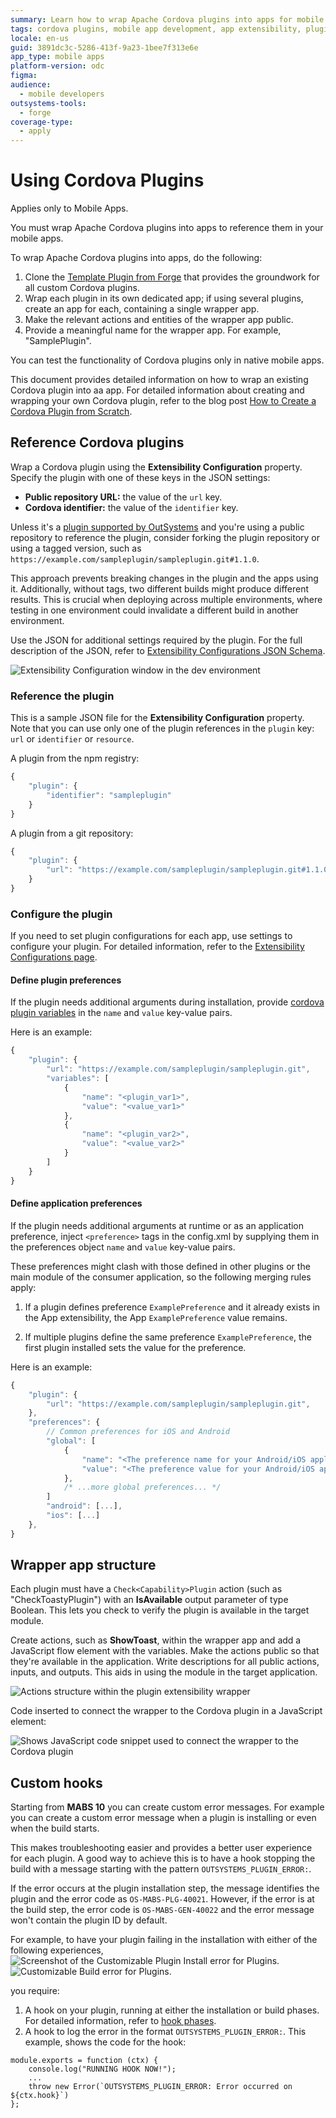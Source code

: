 ```yaml
---
summary: Learn how to wrap Apache Cordova plugins into apps for mobile development using OutSystems Developer Cloud (ODC).
tags: cordova plugins, mobile app development, app extensibility, plugin management, outsystems developer cloud
locale: en-us
guid: 3891dc3c-5286-413f-9a23-1bee7f313e6e
app_type: mobile apps
platform-version: odc
figma:
audience:
  - mobile developers
outsystems-tools:
  - forge
coverage-type:
  - apply
---
```


# Using Cordova Plugins

<div class="info" markdown="1">

Applies only to Mobile Apps.

</div>

You must wrap Apache Cordova plugins into apps to reference them in your mobile apps.

To wrap Apache Cordova plugins into apps, do the following:

1. Clone the [Template Plugin from Forge](<https://www.outsystems.com/forge/component-overview/1676/template-plugin/>) that provides the groundwork for all custom Cordova plugins.
1. Wrap each plugin in its own dedicated app; if using several plugins, create an app for each, containing a single wrapper app.
1. Make the relevant actions and entities of the wrapper app public.
1. Provide a meaningful name for the wrapper app. For example, "SamplePlugin".

You can test the functionality of Cordova plugins only in native mobile apps.

This document provides detailed information on how to wrap an existing Cordova plugin into aa app.
For detailed information about creating and wrapping your own Cordova plugin, refer to the blog post [How to Create a Cordova Plugin from Scratch](<https://www.outsystems.com/blog/posts/how-to-create-a-cordova-plugin-from-scratch/>).

## Reference Cordova plugins

Wrap a Cordova plugin using the **Extensibility Configuration** property. Specify the plugin with one of these keys in the JSON settings:

* **Public repository URL:**  the value of the `url` key.
* **Cordova identifier:** the value of the `identifier` key.

Unless it's a [plugin supported by OutSystems](intro.md) and you're using a public repository to reference the plugin, consider forking the plugin repository or using a tagged version, such as `https://example.com/sampleplugin/sampleplugin.git#1.1.0`.

This approach prevents breaking changes in the plugin and the apps using it. Additionally, without tags, two different builds might produce different results. This is crucial when deploying across multiple environments, where testing in one environment could invalidate a different build in another environment.

Use the JSON for additional settings required by the plugin. For the full description of the JSON, refer to [Extensibility Configurations JSON Schema](../../building-apps/mobile/extensibility-configurations-json-schema.md).

![Extensibility Configuration window in the dev environment](images/plugin-exensibility-window-ss.png "Extensibility Configuration Window")

### Reference the plugin

This is a sample JSON file for the **Extensibility Configuration** property. Note that you can use only one of the plugin references in the `plugin` key: `url` or `identifier` or `resource`.

A plugin from the npm registry:

```javascript
{
    "plugin": {
        "identifier": "sampleplugin"
    }
}
```

A plugin from a git repository:

```javascript
{
    "plugin": {
        "url": "https://example.com/sampleplugin/sampleplugin.git#1.1.0"
    }
}
```

### Configure the plugin

If you need to set plugin configurations for each app, use settings to configure your plugin. For detailed information, refer to the [Extensibility Configurations page](../../building-apps/mobile/extensibility-configurations.md).

#### Define plugin preferences

If the plugin needs additional arguments during installation, provide [cordova plugin variables](https://cordova.apache.org/docs/en/11.x/plugin_ref/spec.html#preference) in the `name` and `value` key-value pairs.

Here is an example:

```javascript
{
    "plugin": {
        "url": "https://example.com/sampleplugin/sampleplugin.git",
        "variables": [
            {
                "name": "<plugin_var1>",
                "value": "<value_var1>"
            },
            {
                "name": "<plugin_var2>",
                "value": "<value_var2>"
            }
        ]
    }
}
```

#### Define application preferences

If the plugin needs additional arguments at runtime or as an application preference, inject `<preference>` tags in the config.xml by supplying them in the preferences object `name` and `value` key-value pairs.

These preferences might clash with those defined in other plugins or the main module of the consumer application, so the following merging rules apply:

1. If a plugin defines preference `ExamplePreference` and it already exists in the App extensibility, the App `ExamplePreference` value remains.

1. If multiple plugins define the same preference `ExamplePreference`, the first plugin installed sets the value for the preference.

Here is an example:

```javascript
{
    "plugin": {
        "url": "https://example.com/sampleplugin/sampleplugin.git",
    },
    "preferences": {
        // Common preferences for iOS and Android
        "global": [
            {
                "name": "<The preference name for your Android/iOS application>",
                "value": "<The preference value for your Android/iOS application>"
            },
            /* ...more global preferences... */
        ]
        "android": [...],
        "ios": [...]
    },
}
```

## Wrapper app structure

Each plugin must have a `Check<Capability>Plugin` action (such as "CheckToastyPlugin") with an **IsAvailable** output parameter of type Boolean. This lets you check to verify the plugin is available in the target module.

Create actions, such as **ShowToast**, within the wrapper app and add a JavaScript flow element with the variables. Make the actions public so that they're available in the application. Write descriptions for all public actions, inputs, and outputs. This aids in using the module in the target application.

![Actions structure within the plugin extensibility wrapper](images/plugin-exensibility-actions-ss.png "Plugin Extensibility Actions")

Code inserted to connect the wrapper to the Cordova plugin in a JavaScript element:

![Shows JavaScript code snippet used to connect the wrapper to the Cordova plugin](images/plugin-exensibility-js-ss.png "Plugin Extensibility JavaScript Code")

## Custom hooks

Starting from **MABS 10** you can create custom error messages. For example you can create a custom error message when a plugin is installing or even when the build starts.

This makes troubleshooting easier and provides a better user experience for each plugin. A good way to achieve this is to have a hook stopping the build with a message starting with the pattern `OUTSYSTEMS_PLUGIN_ERROR:`.

If the error occurs at the plugin installation step, the message identifies the plugin and the error code as `OS-MABS-PLG-40021`. However, if the error is at the build step, the error code is `OS-MABS-GEN-40022` and the error message won't contain the plugin ID by default.

For example, to have your plugin failing in the installation with either of the following experiences,
![Screenshot of the Customizable Plugin Install error for Plugins.](images/plugin-customize-install-error.png "Customizable Plugin Install Error")
![Customizable Build error for Plugins.](images/plugin-customize-build-error.png "Customizable Build Error")

you require:

1. A hook on your plugin, running at either the installation or build phases. For detailed information, refer to [hook phases](https://cordova.apache.org/docs/en/11.x/guide/appdev/hooks/).
1. A hook to log the error in the format `OUTSYSTEMS_PLUGIN_ERROR:`. This example, shows the code for the hook:

```
module.exports = function (ctx) {
    console.log("RUNNING HOOK NOW!");
    ...
    throw new Error(`OUTSYSTEMS_PLUGIN_ERROR: Error occurred on ${ctx.hook}`)
};
```
